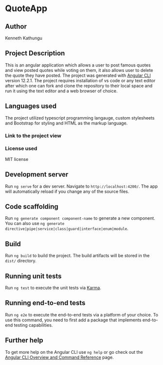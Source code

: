 # QuoteApp

## Author
Kenneth Kathungu

## Project Description
This is an angular application which allows a user to post famous quotes and view posted quotes while voting on them, it also allows user to delete the quote they have posted. The project was generated with [Angular CLI](https://github.com/angular/angular-cli) version 12.2.1. The project requires installation of vs code or any text editor after which one can fork and clone the repository to their local space and run it using the text editor and a web browser of choice.

## Languages used
The project utilized typescript programming langauge, custom stylesheets and Bootstrap for styling and HTML as the markup language.

### Link to the project view

### License used
MIT license

## Development server

Run `ng serve` for a dev server. Navigate to `http://localhost:4200/`. The app will automatically reload if you change any of the source files.

## Code scaffolding

Run `ng generate component component-name` to generate a new component. You can also use `ng generate directive|pipe|service|class|guard|interface|enum|module`.

## Build

Run `ng build` to build the project. The build artifacts will be stored in the `dist/` directory.

## Running unit tests

Run `ng test` to execute the unit tests via [Karma](https://karma-runner.github.io).

## Running end-to-end tests

Run `ng e2e` to execute the end-to-end tests via a platform of your choice. To use this command, you need to first add a package that implements end-to-end testing capabilities.

## Further help

To get more help on the Angular CLI use `ng help` or go check out the [Angular CLI Overview and Command Reference](https://angular.io/cli) page.
